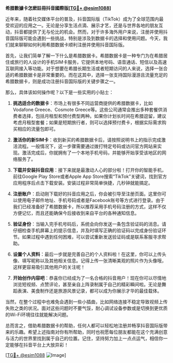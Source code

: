 **希腊數據卡怎麽註冊抖音國際版[[TG💪+ @esim1088](https://t.me/s/esim1088)]**

近年来，随着社交媒体平台的普及，抖音国际版（TikTok）成为了全球范围内最受欢迎的应用之一。无论是分享生活点滴、展示才艺，还是与世界各地的朋友互动，抖音都提供了无与伦比的机会。然而，对于许多海外用户来说，注册并使用抖音国际版可能会遇到一些挑战，特别是涉及到数据卡的选择和使用问题。今天，我们就来聊聊如何利用希腊数据卡顺利注册并使用抖音国际版。

首先，让我们简单了解一下什么是希腊数据卡。希腊数据卡是一种专门为在希腊居住或旅行的人设计的手机SIM卡服务，它提供本地号码、语音通话、短信以及高速互联网接入等功能。对于想要在希腊长期生活或者短期访问的人来说，选择一张合适的希腊数据卡是非常重要的。而在这其中，选择一张支持国际漫游且流量充足的希腊数据卡，则是成功注册抖音国际版的关键步骤之一。

那么，具体该如何操作呢？以下是一些实用的小贴士：

1. **挑选适合的数据卡**：市场上有很多不同运营商提供的希腊数据卡，比如Vodafone Greece、Cosmote Greece等。这些公司通常会推出多种套餐供消费者选择，包括月租型和预付费型两种。如果你计划长时间在希腊逗留，建议考虑月租型套餐；如果是短期旅行者，则可以选择预付费卡，根据实际需求购买相应的流量包即可。

2. **激活你的新SIM卡**：收到新买的希腊数据卡后，请按照说明书上的指示完成激活流程。一般情况下，这一步骤需要通过拨打特定号码或访问官方网站来实现。激活完成后，你就拥有了一个本地手机号码，并能够开始享受该地区的网络服务了。

3. **下载并安装抖音应用**：接下来就是最激动人心的部分啦！打开你的智能手机，前往Google Play Store或者Apple App Store搜索“TikTok”关键词，找到官方应用程序后点击下载安装。安装过程非常简单快捷，几秒钟就能搞定。

4. **注册账户**：启动刚下载好的抖音应用之后，你会被引导至注册页面。这里你可以使用电子邮件地址、手机号码或者是Facebook账号等方式进行登录。由于我们已经准备好了希腊数据卡，所以推荐采用手机号码注册的方式，这样不仅方便记忆，而且还能确保今后接收到来自平台的各种通知信息。

5. **验证身份**：当输入完手机号码后，系统会向你发送一条包含验证码的消息。请仔细检查手机屏幕上的提示信息，并及时填写正确的验证码以完成身份验证环节。如果过程中遇到任何困难，可以尝试重新发送验证码或是联系客服寻求帮助。

6. **设置个人资料**：最后一步就是完善自己的个人资料啦！在这里，你可以上传头像、填写昵称以及其他相关信息。记得上传一张清晰美观的照片作为头像哦，这样更容易吸引其他用户的关注呢！

7. **开始创作内容吧**：恭喜你已经成为了一名合格的抖音用户！现在你可以尽情地浏览短视频、点赞评论，甚至亲自上阵录制属于自己的精彩瞬间啦。无论是舞蹈表演、美食制作还是旅游风景记录，都可以成为你展示才华的最佳载体。

当然，在整个过程中也难免会遇到一些小插曲，比如网络连接不稳定导致视频上传失败之类的状况。面对这些问题时不要气馁，耐心调试设备参数或是切换到更优质的Wi-Fi环境往往就能解决问题。

总而言之，借助希腊数据卡的帮助，任何人都可以轻松地注册并畅享抖音国际版带来的乐趣。希望上述指南对你有所帮助，同时也祝愿每位朋友都能在这个充满创意与活力的世界里找到属于自己的位置。记住，坚持努力加上一点点运气，相信你一定能够在抖音平台上大放异彩！

[[TG💪+ @esim1088](https://t.me/s/esim1088) ![Image](https://i.postimg.cc/4NQfJmqS/Snipaste-2025-05-13-00-14-12.png)]
